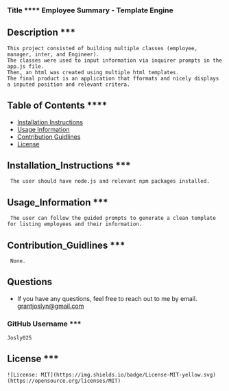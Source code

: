 ### Title **** Employee Summary - Template Engine 
## Description ***
    This project consisted of building multiple classes (employee, manager, inter, and Engineer). 
    The classes were used to input information via inquirer prompts in the app.js file. 
    Then, an html was created using multiple html templates. 
    The final product is an application that fformats and nicely displays a inputed position and relevant critera. 
## Table of Contents ****
* [Installation Instructions](##Installation_Instructions)
* [Usage Information](##Usage_Information)
* [Contribution Guidlines](##Contribution_Guidlines)
* [License](##License) 
## Installation_Instructions ***
     The user should have node.js and relevant npm packages installed. 
## Usage_Information ***
     The user can follow the guided prompts to generate a clean template for listing employees and their information.
## Contribution_Guidlines ***
     None.
## Questions 
* If you have any questions, feel free to reach out to me by email.
    grantjoslyn@gmail.com
### GitHub Username ***
    Josly025 
## License ***
    ![License: MIT](https://img.shields.io/badge/License-MIT-yellow.svg)(https://opensource.org/licenses/MIT)

